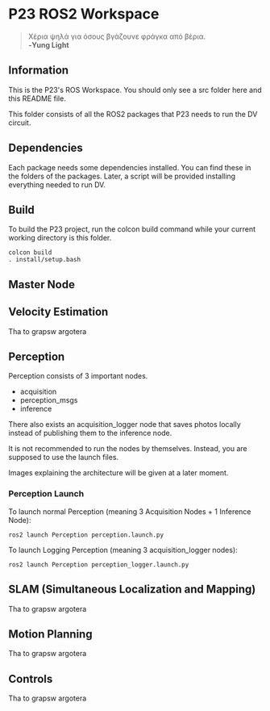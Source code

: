 # P23 ROS2 Workspace

> Χέρια ψηλά για όσους βγάζουνε φράγκα από βέρια.<br>
**-Yung Light**


## Information
This is the P23's ROS Workspace. You should only see a src folder here and this README file.

This folder consists of all the ROS2 packages that P23 needs to run the DV circuit.

## Dependencies
Each package needs some dependencies installed. You can find these in the folders of the packages. Later, a script will be provided installing everything needed to run DV.

## Build
To build the P23 project, run the colcon build command while your current working directory is this folder. 

```
colcon build
. install/setup.bash
```

## Master Node


## Velocity Estimation
Tha to grapsw argotera

## Perception
Perception consists of 3 important nodes.
- acquisition
- perception_msgs
- inference

There also exists an acquisition_logger node that saves photos locally instead of publishing them to the inference node.

It is not recommended to run the nodes by themselves. Instead, you are supposed to use the launch files.

Images explaining the architecture will be given at a later moment.

### Perception Launch
To launch normal Perception (meaning 3 Acquisition Nodes + 1 Inference Node):

```
ros2 launch Perception perception.launch.py
```

To launch Logging Perception (meaning 3 acquisition_logger nodes):

```
ros2 launch Perception perception_logger.launch.py
```

## SLAM (Simultaneous Localization and Mapping)
Tha to grapsw argotera

## Motion Planning
Tha to grapsw argotera

## Controls 
Tha to grapsw argotera

